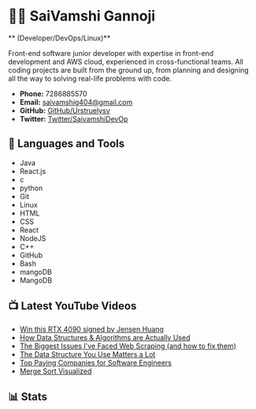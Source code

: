 # 🏄‍♂ SaiVamshi Gannoji

** (Developer/DevOps/Linux)**

Front-end software junior developer with expertise in front-end development and AWS cloud, experienced in cross-functional teams. All coding projects are built from the ground up, from planning and designing all the way to solving real-life problems with code. 

- **Phone:** 7286885570
- **Email:** saivamshig404@gmail.com
- **GitHub:** [GitHub/Urstruelysv](https://github.com/Urstruelysv)
- **Twitter:** [Twitter/SaivamshiDevOp](https://twitter.com/SaivamshiDevOp)

## 🧰 Languages and Tools

- Java
- React.js
- c
- python
- Git
- Linux
- HTML
- CSS
- React
- NodeJS
- C++
- GitHub
- Bash
- mangoDB
- MangoDB

## 📺 Latest YouTube Videos

- [Win this RTX 4090 signed by Jensen Huang](#)
- [How Data Structures & Algorithms are Actually Used](#)
- [The Biggest Issues I've Faced Web Scraping (and how to fix them)](#)
- [The Data Structure You Use Matters a Lot](#)
- [Top Paying Companies for Software Engineers](#)
- [Merge Sort Visualized](#)

## 📊 Stats
